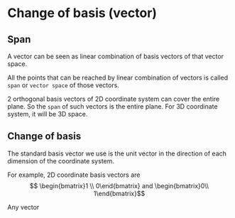 # Change of basis (vector)

## Span

A vector can be seen as linear combination of basis vectors of that vector space.

All the points that can be reached by linear combination of vectors is called `span` or `vector space` of those vectors.

2 orthogonal basis vectors of 2D coordinate system can cover the entire plane. So the `span` of such vectors is the entire plane. For 3D coordinate system, it will be 3D space. 

## Change of basis

The standard basis vector we use is the unit vector in the direction of each dimension of the coordinate system.

For example, 2D coordinate basis vectors are 
$$
\begin{bmatrix}1 \\ 
0\end{bmatrix} and \begin{bmatrix}0\\
1\end{bmatrix}$$

Any vector